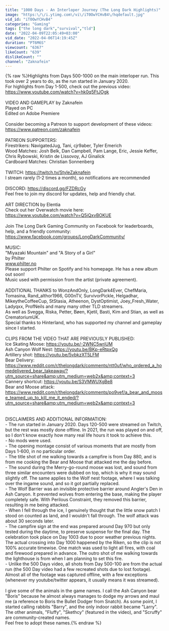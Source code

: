 ```yaml
---
title: "1000 Days - An Interloper Journey (The Long Dark Highlights)"
image: "https:\/\/i.ytimg.com\/vi\/iT0OwYCHvB4\/hqdefault.jpg"
vid_id: "iT0OwYCHvB4"
categories: "Gaming"
tags: ["the long dark","survival","tld"]
date: "2022-04-09T22:05:49+03:00"
vid_date: "2022-04-06T14:19:45Z"
duration: "PT6M6S"
viewcount: "6367"
likeCount: "639"
dislikeCount: ""
channel: "Zaknafein"
---
```

{% raw %}Highlights from Days 500-1000 on the main interloper run. This took over 2 years to do, as the run started in January 2020.<br />For highlights from Day 1-500, check out the previous video:<br /><a rel="nofollow" target="blank" href="https://www.youtube.com/watch?v=hk0q5FtJOgk">https://www.youtube.com/watch?v=hk0q5FtJOgk</a><br /><br />VIDEO AND GAMEPLAY by Zaknafein<br />Played on PC<br />Edited on Adobe Premiere<br /><br />Consider becoming a Patreon to support development of these videos:<br /><a rel="nofollow" target="blank" href="https://www.patreon.com/zaknafein">https://www.patreon.com/zaknafein</a><br /><br />PATREON SUPPORTERS:<br />Firestrikers: NavigatedJug, Tani, cjr9aber, Tyler Emerich<br />Wood Matches: Josh Belk, Dan Campbell, Pam Lange, Eric, Jessie Keffer, Chris Rybowski, Kristin de Lissovoy, AJ Ginalick<br />Cardboard Matches: Christian Sonnenberg<br /><br />TWITCH: <a rel="nofollow" target="blank" href="https://twitch.tv/StyleZaknafein">https://twitch.tv/StyleZaknafein</a><br />I stream rarely (1-2 times a month), so notifications are recommended<br /><br />DISCORD: <a rel="nofollow" target="blank" href="https://discord.gg/FZDRcGy">https://discord.gg/FZDRcGy</a><br />Feel free to join my discord for updates, help and friendly chat.<br /><br />ART DIRECTION by Elentia<br />Check out her Overwatch movie here:<br /><a rel="nofollow" target="blank" href="https://www.youtube.com/watch?v=Q5iQxvBOKUE">https://www.youtube.com/watch?v=Q5iQxvBOKUE</a><br /><br />Join The Long Dark Gaming Community on Facebook for leaderboards, help, and a friendly community:<br /><a rel="nofollow" target="blank" href="https://www.facebook.com/groups/LongDarkCommunity/">https://www.facebook.com/groups/LongDarkCommunity/</a><br /><br />MUSIC:<br />&quot;Miyazaki Mountain&quot; and &quot;A Story of a Girl&quot;<br />by Philter<br />www.philter.no<br />Please support Philter on Spotify and his homepage. He has a new album out soon!<br />Music used with permission from the artist (private agreement).<br /><br />ADDITIONAL THANKS to WonzAndOnly, LongDark4Ever, ChefMaria, Tomasina, Rand_althor1966, G00nTV, SurvivorPickle, Helgadhar, MikeytheCoffeeCup, StStasia, Atheenon, DystOptimist, Joey_Fresh_Water, Ladyqxx, ProfNeils and many many other TLD streamers.<br />As well as Svegga, Riska, Petter, Bøen, Kjetil, Basti, Kim and Stian, as well as CrematoriumUK.<br />Special thanks to Hinterland, who has supported my channel and gameplay since I started.<br /><br />CLIPS FROM THE VIDEO THAT ARE PREVIOUSLY PUBLISHED:<br />Ice Skating Moose: <a rel="nofollow" target="blank" href="https://youtu.be/-2WNC5wriUM">https://youtu.be/-2WNC5wriUM</a><br />Ash Canyon Wolf Nest: <a rel="nofollow" target="blank" href="https://youtu.be/BKp-eRtpxQg">https://youtu.be/BKp-eRtpxQg</a><br />Artillery shot: <a rel="nofollow" target="blank" href="https://youtu.be/5vbkzXT5LFM">https://youtu.be/5vbkzXT5LFM</a><br />Bear Delivery: <a rel="nofollow" target="blank" href="https://www.reddit.com/r/thelongdark/comments/ntt0uf/who_ordered_a_homedelivered_bear_takeaway/?utm_source=share&amp;utm_medium=web2x&amp;context=3">https://www.reddit.com/r/thelongdark/comments/ntt0uf/who_ordered_a_homedelivered_bear_takeaway/?utm_source=share&amp;utm_medium=web2x&amp;context=3</a><br />Cannery shortcut: <a rel="nofollow" target="blank" href="https://youtu.be/S3VMWUXgBe8">https://youtu.be/S3VMWUXgBe8</a><br />Bear and Moose attack: <a rel="nofollow" target="blank" href="https://www.reddit.com/r/thelongdark/comments/po9vef/a_bear_and_moose_teamed_up_to_kill_me_it_ended/?utm_source=share&amp;utm_medium=web2x&amp;context=3">https://www.reddit.com/r/thelongdark/comments/po9vef/a_bear_and_moose_teamed_up_to_kill_me_it_ended/?utm_source=share&amp;utm_medium=web2x&amp;context=3</a><br /><br /><br />DISCLAIMERS AND ADDITIONAL INFORMATION:<br />- The run started in January 2020. Days 120-500 were streamed on Twitch, but the rest was mostly done offline. In 2021, the run was played on and off, so I don't know exactly how many real life hours it took to achieve this.<br />- No mods were used.<br />- The opening montage consist of various moments that are mostly from Days 1-600, in no particular order.<br />- The title shot of me walking towards a campfire is from Day 880, and is from me cooking the Bear and Moose that attacked me the day before.<br />- The sound during the Merry-go-round moose was lost, and sound from three similar encounters were dubbed on top, which is why it may sound slightly off. The same applies to the Wolf nest footage, where I was talking over the ingame sound, and so it got partially replaced.<br />- The Wolf Barrier was an invisible protective barrier around Angler's Den in Ash Canyon. It prevented wolves from entering the base, making the player completely safe. With Perilous Constraint, they removed this barrier, resulting in me being attacked.<br />- When I fell through the ice, I genuinely thought that the little snow patch I stood on counted as land, and I wouldn't fall through. The wolf attack was about 30 seconds later.<br />- The campfire sign at the end was prepared around Day 970 but only tested during the daytime, to preserve suspense for the final day. The celebration took place on Day 1003 due to poor weather previous nights. The actual crossing into Day 1000 happened by the Riken, so the clip is not 100% accurate timewise. One match was used to light all fires, with coal and firewood prepared in advance. The outro shot of me walking towards the lighthouse is from when I am planning to set this fire.<br />- Unlike the 500 Days video, all shots from Day 500-100 are from the actual run (the 500 Day video had a few recreated shots due to lost footage). Almost all of the footage was captured offline, with a few exceptions (whenever my youtube/twitter appears, it usually means it was streamed).<br /><br />I give some of the animals in the game names. I call the Ash Canyon bear &quot;Boris&quot; because he almost always manages to dodge my arrows and maul me (a reference to Boris the Bullet Dodger from Snatch). As some point, I started calling rabbits &quot;Barry&quot;, and the only indoor rabbit became &quot;Larry&quot;. The other animals, &quot;Fluffy&quot;, &quot;Skethcy&quot; (featured in the video), and &quot;Scruffy&quot; are community-created names.<br />Feel free to adopt these names.{% endraw %}
